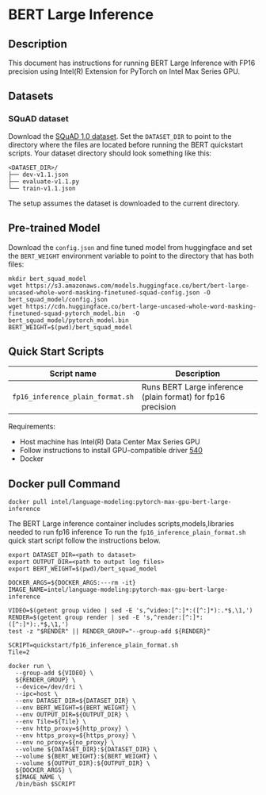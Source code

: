 # BERT Large Inference

## Description

This document has instructions for running BERT Large Inference with FP16 precision using Intel(R) Extension for PyTorch on Intel Max Series GPU. 

## Datasets

### SQuAD dataset

Download the [SQuAD 1.0 dataset](https://github.com/huggingface/transformers/tree/v4.0.0/examples/question-answering#fine-tuning-bert-on-squad10).
Set the `DATASET_DIR` to point to the directory where the files are located before running the BERT quickstart scripts. Your dataset directory should look something
like this:
```
<DATASET_DIR>/
├── dev-v1.1.json
├── evaluate-v1.1.py
└── train-v1.1.json
```
The setup assumes the dataset is downloaded to the current directory. 

## Pre-trained Model

Download the `config.json` and fine tuned model from huggingface and set the `BERT_WEIGHT` environment variable to point to the directory that has both files:

```
mkdir bert_squad_model
wget https://s3.amazonaws.com/models.huggingface.co/bert/bert-large-uncased-whole-word-masking-finetuned-squad-config.json -O bert_squad_model/config.json
wget https://cdn.huggingface.co/bert-large-uncased-whole-word-masking-finetuned-squad-pytorch_model.bin  -O bert_squad_model/pytorch_model.bin
BERT_WEIGHT=$(pwd)/bert_squad_model
```

## Quick Start Scripts

| Script name | Description |
|-------------|-------------|
| `fp16_inference_plain_format.sh` | Runs BERT Large inference (plain format) for fp16 precision |

Requirements:
* Host machine has Intel(R) Data Center Max Series GPU
* Follow instructions to install GPU-compatible driver [540](https://dgpu-docs.intel.com/releases/stable_540_20221205.html#ubuntu-22-04)
* Docker

## Docker pull Command

```
docker pull intel/language-modeling:pytorch-max-gpu-bert-large-inference
```

The BERT Large inference container includes scripts,models,libraries needed to run fp16 inference To run the `fp16_inference_plain_format.sh` quick start script follow the instructions below.

```
export DATASET_DIR=<path to dataset>
export OUTPUT_DIR=<path to output log files>
export BERT_WEIGHT=$(pwd)/bert_squad_model

DOCKER_ARGS=${DOCKER_ARGS:---rm -it}
IMAGE_NAME=intel/language-modeling:pytorch-max-gpu-bert-large-inference

VIDEO=$(getent group video | sed -E 's,^video:[^:]*:([^:]*):.*$,\1,')
RENDER=$(getent group render | sed -E 's,^render:[^:]*:([^:]*):.*$,\1,')
test -z "$RENDER" || RENDER_GROUP="--group-add ${RENDER}"

SCRIPT=quickstart/fp16_inference_plain_format.sh
Tile=2

docker run \
  --group-add ${VIDEO} \
  ${RENDER_GROUP} \
  --device=/dev/dri \
  --ipc=host \
  --env DATASET_DIR=${DATASET_DIR} \
  --env BERT_WEIGHT=${BERT_WEIGHT} \
  --env OUTPUT_DIR=${OUTPUT_DIR} \
  --env Tile=${Tile} \
  --env http_proxy=${http_proxy} \
  --env https_proxy=${https_proxy} \
  --env no_proxy=${no_proxy} \
  --volume ${DATASET_DIR}:${DATASET_DIR} \
  --volume ${BERT_WEIGHT}:${BERT_WEIGHT} \
  --volume ${OUTPUT_DIR}:${OUTPUT_DIR} \
  ${DOCKER_ARGS} \
  $IMAGE_NAME \
  /bin/bash $SCRIPT
  ```

